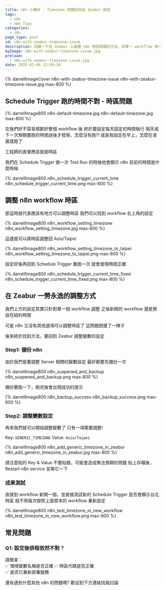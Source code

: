 ```yaml
---
title: n8n 小撇步 - Timezone 問題如何在 Zeabur 設定
tags:
  - n8n
  - n8n Tips
categories:
  - n8n
page_type: post
id: n8n-with-zeabur-timezone-issue
description: 記錄一下在 Zeabur 上處理 n8n 時區問題的方法，從單一 workflow 到一次性解決，讓你的自動化流程不再跑錯時間！
bgImage: n8n-with-zeabur-timezone-issue.jpg
preload:
  - n8n-with-zeabur-timezone-issue.jpg
date: 2025-02-06 12:59:34
---
```


{% darrellImageCover n8n-with-zeabur-timezone-issue n8n-with-zeabur-timezone-issue.jpg max-800 %}

## Schedule Trigger 跑的時間不對 - 時區問題

{% darrellImage800 n8n-default-timezone.jpg n8n-default-timezone.jpg max-800 %}

在我們好不容易規劃好整個 workflow 後
終於要設定每天固定的時間執行
隔天或下一次預期要跑的時間過後才發現，怎麼沒有跑?!
或是我設定在早上，怎麼在凌晨就跑了

工程師的直覺應該就是時區

我們在 Schedule Trigger 做一次 Test Run 的時候他會顯示 n8n 目前的時間是什麼時候

{% darrellImage800 n8n_schedule_trigger_current_time n8n_schedule_trigger_current_time.png max-800 %}

## 調整 n8n workflow 時區

那這時就代表應該有地方可以調整時區
我們可以找到 workflow 右上角的設定

{% darrellImage800 n8n_workflow_setting_timezone n8n_workflow_setting_timezone.jpg max-800 %}

這邊就可以將時區調整回 Asis/Taipei 

{% darrellImage800 n8n_workflow_setting_timezone_to_taipei n8n_workflow_setting_timezone_to_taipei.png max-800 %}

設定好後再回到 Schedule Trigger 重跑一次
就會發現時間正確

{% darrellImage800 n8n_schedule_trigger_current_time_fixed n8n_schedule_trigger_current_time_fixed.png max-800 %}

## 在 Zeabur 一勞永逸的調整方式

我們上方的設定其實只針對單一個 workflow 調整
之後新開的 workflow 還是預設在紐約時間

可是 n8n 又沒有其他選項可以調整時區了
這問題困擾了一陣子

後來終於找到方法，要回到 Zeabur 調整變數的設定

### Step1: 備份 n8n

由於我們是要調整 Server 相關的變數設定
最好都要先備份一次

{% darrellImage800 n8n_suspened_and_backup n8n_suspened_and_backup.png max-800 %}

備份要跑一下，跑完後會出現成功的提示

{% darrellImage800 n8n_backup_success n8n_backup_success.png max-800 %}

### Step2: 調整變數設定

再來我們就可以開始調整變數了
只有一項需要調整!

Key:
`GENERIC_TIMEZONE`
Value:
`Asia/Taipei`

{% darrellImage800 n8n_add_generic_timezone_in_zeabur n8n_add_generic_timezone_in_zeabur.jpg max-800 %}

請注意貼的 Key & Value 不要貼錯，可能會造成無法預期的問題
貼上存檔後，Restart n8n service 並等它一下

### 成果測試

直接到 workflow 新開一個，並直接測試新的 Schedule Trigger 是否會顯示台北時區
就不用每次按照上面原本的 workflow 重新設定

{% darrellImage800 n8n_test_timezone_in_new_workflow n8n_test_timezone_in_new_workflow.png max-800 %}

## 常見問題

### Q1: 設定後排程依然不對？
請檢查：  
✅ 環境變數名稱是否正確
✅ 時區代碼是否正確  
✅ 是否已重新部署服務

還有遇到什麼其他 n8n 的問題嗎?
歡迎到下方連結找我討論









